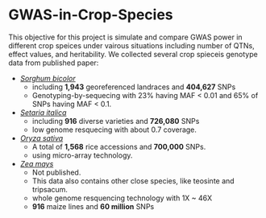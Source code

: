 # GWAS-in-Crop-Species
This objective for this project is simulate and compare GWAS power in different crop speices under vairous situations including number of QTNs, effect values, and heritability. 
We collected several crop spieceis genotype data from published paper:
- *[Sorghum bicolor](http://advances.sciencemag.org/content/1/6/e1400218.short)*
  - including **1,943** georeferenced landraces and **404,627** SNPs
  - Genotyping-by-sequecing with 23% having MAF < 0.01 and 65% of SNPs having MAF < 0.1.
- *[Setaria italica](http://www.nature.com/ng/journal/v45/n8/abs/ng.2673.html)*
  - including **916** diverse varieties and **726,080** SNPs
  - low genome resquecing with about 0.7 coverage.
- *[Oryza sativa](https://www.nature.com/articles/ncomms10532)*
  - A total of **1,568** rice accessions and **700,000** SNPs.
  - using micro-array technology.
- *[Zea mays](http://biorxiv.org/content/biorxiv/early/2015/09/16/026963.full.pdf)*
  - Not published.
  - This data also contains other close species, like teosinte and tripsacum.
  - whole genome resquencing technology with 1X ~ 46X
  - **916** maize lines and **60 million** SNPs
